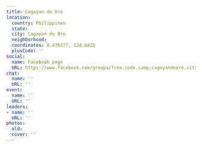 ```yaml
---
title: Cagayan de Oro
location:
  country: Philippines
  state: 
  city: Cagayan de Oro
  neighborhood: 
  coordinates: 8.476377, 124.6415
  plusCode: ''
social:
  name: Facebook page
  URL: https://www.facebook.com/groups/free.code.camp.cagayandeoro.city
chat:
  name: ''
  URL: ''
event:
  name: ''
  URL: ''
leaders:
- name: ''
  URL: ''
photos:
  old: 
  cover: ''
---
```

